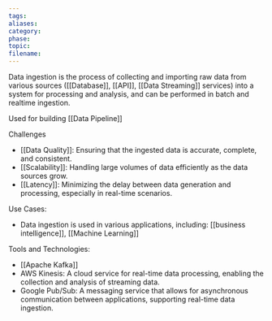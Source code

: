 ```yaml
---
tags: 
aliases: 
category: 
phase: 
topic: 
filename:
---
```

Data ingestion is the process of collecting and importing raw data from various sources ([[Database]], [[API]], [[Data Streaming]] services) into a system for processing and analysis, and can be performed in batch and realtime ingestion.

Used for building [[Data Pipeline]]

Challenges
- [[Data Quality]]: Ensuring that the ingested data is accurate, complete, and consistent.
- [[Scalability]]: Handling large volumes of data efficiently as the data sources grow.
- [[Latency]]: Minimizing the delay between data generation and processing, especially in real-time scenarios.

Use Cases:
- Data ingestion is used in various applications, including: [[business intelligence]], [[Machine Learning]]

Tools and Technologies:
- [[Apache Kafka]]
- AWS Kinesis: A cloud service for real-time data processing, enabling the collection and analysis of streaming data.
- Google Pub/Sub: A messaging service that allows for asynchronous communication between applications, supporting real-time data ingestion.